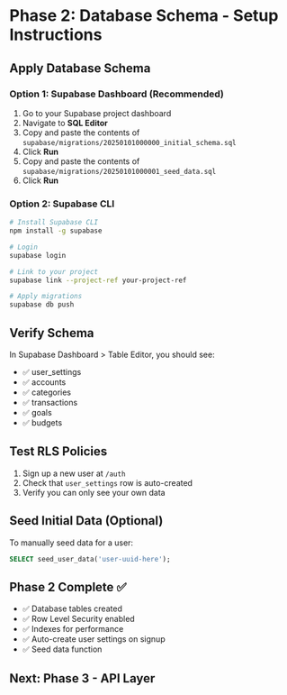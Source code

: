 # Phase 2: Database Schema - Setup Instructions

## Apply Database Schema

### Option 1: Supabase Dashboard (Recommended)
1. Go to your Supabase project dashboard
2. Navigate to **SQL Editor**
3. Copy and paste the contents of `supabase/migrations/20250101000000_initial_schema.sql`
4. Click **Run**
5. Copy and paste the contents of `supabase/migrations/20250101000001_seed_data.sql`
6. Click **Run**

### Option 2: Supabase CLI
```bash
# Install Supabase CLI
npm install -g supabase

# Login
supabase login

# Link to your project
supabase link --project-ref your-project-ref

# Apply migrations
supabase db push
```

## Verify Schema

In Supabase Dashboard > Table Editor, you should see:
- ✅ user_settings
- ✅ accounts
- ✅ categories
- ✅ transactions
- ✅ goals
- ✅ budgets

## Test RLS Policies

1. Sign up a new user at `/auth`
2. Check that `user_settings` row is auto-created
3. Verify you can only see your own data

## Seed Initial Data (Optional)

To manually seed data for a user:
```sql
SELECT seed_user_data('user-uuid-here');
```

## Phase 2 Complete ✅
- ✅ Database tables created
- ✅ Row Level Security enabled
- ✅ Indexes for performance
- ✅ Auto-create user settings on signup
- ✅ Seed data function

## Next: Phase 3 - API Layer

